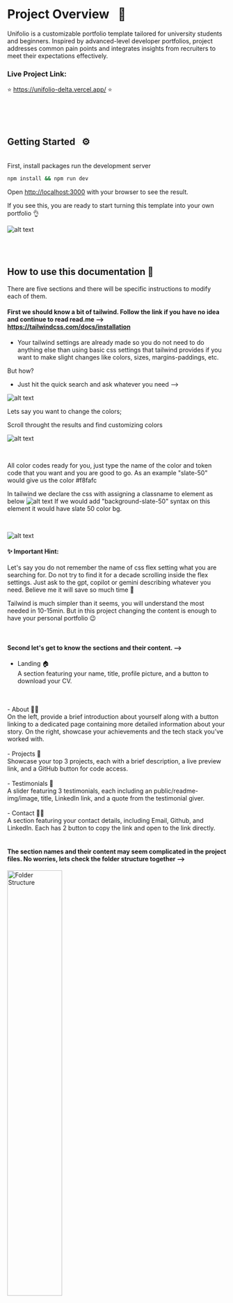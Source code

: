 # Project Overview &nbsp;  📜 
 Unifolio is a customizable portfolio template tailored for university students and beginners. Inspired by advanced-level developer portfolios, project addresses common pain points and integrates insights from recruiters to meet their expectations effectively.

 ### Live Project Link: 

⭐️   https://unifolio-delta.vercel.app/  ⭐️
##

<br>
<br>

## Getting Started &nbsp;  ⚙️

<br>
First, install packages run the development server 

```bash
npm install && npm run dev
```

Open [http://localhost:3000](http://localhost:3000) with your browser to see the result.

If you see this, you are ready to start turning this template into your own portfolio 👌

![alt text](public/readme-img/sc-0.png)
##

<br>

## How to use this documentation 📄
There are five sections and there will be specific instructions to modify each of them. 

#### First we should know a bit of tailwind. Follow the link if you have no idea and continue to read read.me --> https://tailwindcss.com/docs/installation

 - Your tailwind settings are already made so you do not need to do anything else than using basic css settings that tailwind provides if you want to make slight changes like colors, sizes, margins-paddings, etc.

 But how?

 - Just hit the quick search and ask whatever you need -->

 ![alt text](public/readme-img/sc-5.png)

 Lets say you want to change the colors; 

 Scroll throught the results and find customizing colors

 ![alt text](public/readme-img/sc-6.png)

 <br>

All color codes ready for you, just type the name of the color and token code that you want and you are good to go. As an example "slate-50" would give us the color #f8fafc

In tailwind we declare the css with assigning a classname to element as below
![alt text](public/readme-img/image-13.png)
If we would add "background-slate-50" syntax on this element it would have slate 50 color bg.

<br>

![alt text](public/readme-img/sc-7.png)

#### ✨ Important Hint: 

Let's say you do not remember the name of css flex setting what you are searching for. Do not try to find it for a decade scrolling inside the flex settings. Just ask to the gpt, copilot or gemini describing whatever you need. Believe me it will save so much time 🌚

Tailwind is much simpler than it seems, you will understand the most needed in 10-15min. But in this project changing the content is enough to have your personal portfolio 😉

<br>

#### Second let's get to know the sections and their content. -->

- Landing 🏠 <br>
A section featuring your name, title, profile picture, and a button to download your CV.
<br> 
<br>
- About 🙎‍♂️ <br>
On the left, provide a brief introduction about yourself along with a button linking to a dedicated page containing more detailed information about your story. On the right, showcase your achievements and the tech stack you’ve worked with.
<br> 
<br>
- Projects 📁 <br>
Showcase your top 3 projects, each with a brief description, a live preview link, and a GitHub button for code access.
<br> 
<br>
- Testimonials 💬 <br>
A slider featuring 3 testimonials, each including an public/readme-img/image, title, LinkedIn link, and a quote from the testimonial giver.
<br>
<br>
- Contact 🤙🏻<br>
A section featuring your contact details, including Email, Github, and LinkedIn. Each has 2 button to copy the link and open to the link directly.
<br>
<br>

#### The section names and their content may seem complicated in the project files. No worries, lets check the folder structure together -->
<img src="public/readme-img/sc-1.png" alt="Folder Structure" width="50%">
<br>
<br>

Inside the app folder, you will find the global files. In other words, these files set up the foundational structure, styles, and layouts used across the entire application.
<br>
<br>
<img src="public/readme-img/sc-2.png" alt="Folder Structure" width="70%">
<br>

#### - global.css 
Here you can define theming(dark,light, etc.), add fonts, declare global rules and much more. If you will check it you will see many settings regarding our embla carousel that we are using for the testimonials section.

<br>

#### - layout.tsx
Normally handles the HTML structure and reusable UI components, not just styles. However in our case it renders just base global font definitions and html/body layout to keep it simple.

<br>

#### -page.tsx 
<img src="public/readme-img/sc-3.png" alt="Folder Structure" width="80%">
<br>

This one is our main page which renders everything. As you can see it includes everything that are rendered in the page from Navbar to Contact section in another container. It is the container that describes how whole sections will take position in the page. 

 #### ✨ Important Hint: 

If you just "ctrl + left mouse click (WINDOWS) " or " cmd + left mouse click (MAC)" you will see the code of that component. This is the easiest way to move between components.

<br>
<br>

## Section Specific Instructions &nbsp;  🌄

<br>

# Landing 🏠

Enter to components folder and find banner.tsx -->
<br>

![alt text](public/readme-img/image.png)

Top 2 lines indicate the css settings that are valid for all screen sizes. The other lines are very specific for different screen sizes.

![alt text](public/readme-img/image-1.png)

Hover your mouse to see css settings of the elements as below (if not working download the tailwind extension for vscode);

![alt text](public/readme-img/image-3.png)

![alt text](public/readme-img/image-4.png)

- To change your name and title find the element below:

![alt text](public/readme-img/image-5.png)

- To change your profile picture we will work together step by step:

If you have a cool png(a photo without background, in other words only you) profile pic just proceed to step 3 if not just follow the steps.

1- You need an img with a simple bg color as less color as simple it will ne to turn your jpeg, jpg, etc. formatted photo to png. You can simply get a selfie in front a wall.

2- Once your photo is ready, hit the link and access adobe free bg remover -->
https://www.adobe.com/express/feature/public/readme-img/image/remove-background

<br>

Upload your photo

![alt text](public/readme-img/image-6.png)

<br>

See this screen

![alt text](public/readme-img/image-8.png)

And hit download

Congrulations your png profile picture is ready 🎉

![alt text](public/readme-img/image-9.png)

<br>

3- Now place your img inside the file named public

![alt text](public/readme-img/image-10.png)

4- Copy the name of this file and delete it 

![alt text](public/readme-img/image-11.png)

Now change name of your own profile picture with name that you just copied. You should be seeing it on the http://localhost:3000/, well done 👏🏻

Now inspect the page and check how responsive the photo is. If not, play with the numbers below. 

From the public/readme-img/Image element under the breakpoint settings you can adjust the photo size also. If you want to use your photo name with other than profile-pic.png be sure that you adjust the src of img element accordingly. 

From the last line you can also declare very specific css settings directly for the photo.

![alt text](public/readme-img/image-12.png)

<br>

- Now lets add your CV to the button.

If you are not sure about your CV follow the link. Harvard format is one of the most preffered by recruiters as it is very simple to consider -->

https://careerservices.fas.harvard.edu/resources/bullet-point-resume-template/

If you want more authentic options, I recommend you to check the free CV templates of vecteezy -->

https://www.vecteezy.com/free-vector/cv?license-free=true

Once your CV is ready, add it to public folder and find the element below in banner.tsx :
![alt text](public/readme-img/image-14.png)

Adjust href according to your resume name 
![alt text](public/readme-img/image-15.png)

Congrulations your cv is ready to download, do not forget to check 😉

# 🎊 YOUR OWN LANDING IS READY 🎊

<br>

# About 🙎‍♂️

Enter to components folder and find about.tsx -->
<br>

When you first get in about.tsx may look crazy 🌚
<br>

![alt text](public/readme-img/image-16.png)

No worries these are just icons of the tech stack that we worked with during the first 2 years at OAMK. You can see them sliding constantly under the achievements box of about section. Let's start with adjusting them -->

To delete one you can simply delete the whole line
<br>

![alt text](public/readme-img/image-17.png)

The top import syntax should be also deleted, otherwise it will cause an error. To be more clear be sure that you delete this one too!

![alt text](public/readme-img/image-18.png)

To  add one first you need the icon itself it can be either embed code of icon from tools like <a href="https://ionic.io/ionicons">ionicons </a>, <a href="https://fonts.google.com/icons?selected=Material+Symbols+Outlined:home:FILL@0;wght@400;GRAD@0;opsz@24&icon.size=24&icon.color=%23e8eaed">material icons</a>, etc.
or it can be the svg or png icon itself. For the render time, quality and file size one of the best and simplest option is to have an svg of the icon that we need.

<br>

#### But how you will find that svg tech icons?

We are eligible to get github student pack which makes many thing free for us 🤑. It gives us free access to <a href="https://icons8.com/icons">icon8 </a> also. here you can find huge amount of visual assets from icons to animated illusrations, high quality photos and even 3D Models. The best thing is you can download them in many different formats if you have premium which github student pack will give us for free 😉.

First thing first, go to your github account and get the student pack. 

https://education.github.com/pack

Once it is set (usually takes some hours to be approved but can take 1-2 days). Do not worry you will have it finally 👌 

![alt text](public/readme-img/image-20.png)

When it's approved follow the link below and sign in.

https://icons8.com/github-students?utm_source=Github&utm_medium=hyperlink&utm_campaign=Github+Student+Pack


Congrats you have free access to thousands of free assets 👏🏻

Step by step, add an icon to tech stack that you have worked with -->

1- Lets say you want to add the icon of the c# 
Start by typing c# in the search bar

![alt text](public/readme-img/image-21.png)


You will se many different options, you can be more precise with your search using the styles on the left bar.

![alt text](public/readme-img/image-22.png)

I liked this one. This screen is to make your final styling adjustments before download.

![alt text](public/readme-img/image-23.png)

When you hit download you will see the format settings. The settings on the screenshot are optimal for our project. Apply them and hit download or just copy the svg code at the bottom. As it will be SVG it will be fully customisable, in other words you will have chance to adjust them as the way that you wish. 

![alt text](public/readme-img/image-32.png)

Your first icon is ready to embed 👍🏻

2- Firt we need svg code of your icon. We shared all the svg tech icons in the 

components -> icons -> svg-tech-icons

![alt text](public/readme-img/image-25.png)

It is not a necessity to keep your icon itself in the project yet we need this code to create reausable .tsx components. To be safe for this project we kept all of them in svg-tech-icons folder, but after copying the code svg code, most probably you will never need the icon itself.

![alt text](public/readme-img/image-33.png)

Once you copy the svg code of your icon(can be very long sometimes no worries)

Create a new file under icons with the name of "your icon name" + .tsx in my case it is c#.tsx.

![alt text](public/readme-img/image-27.png)

3- Now we will turn that svg code to a reusable component 

Our c# file should look something like this but it should return it's own svg syntax and of course the names should be proper

![alt text](public/readme-img/image-29.png) 

You can just copy the code of azure.tsx(nothing special, it's just the shortest 😅) Paste it in the empty c# file that we created before and adjust the names on the top and bottom of the page. And delete the svg code of Azure. Should look something like this-->

![alt text](public/readme-img/image-30.png)

Once you reach this paste svg code of c# 

![alt text](public/readme-img/image-34.png)

Well done, you created your reusable component 🎊

4- Now we will place it in the about.tsx file head there and add this to code chunk that you see all other icons 

![alt text](public/readme-img/image-36.png)

![alt text](public/readme-img/image-37.png)

If the file is properly set, yor code editor should suggest the name. Once you hit enter it will automatically import the component that we created using the syntax below:

![alt text](public/readme-img/image-38.png)

If you do not see it at the end of the imports it will cause an error, be sure it is imported! Look at the end.

![alt text](public/readme-img/image-39.png)

If it is there you should be seeing c# scrolling with the rest of the elements 🙂. We deleted c# icon from the project, to give you possibility of trying by yoursefl ✌🏻 If you see this -->

![alt text](public/readme-img/image-40.png)

Great you nailed it 🎉

The rest of the section is mostly to adjust text sizes we left opening for you for each paragraph in case you want to play with colors,sizes, etc. First two lines before the breakpoint settings are the general style settings. 

![alt text](public/readme-img/image-42.png)

![alt text](public/readme-img/image-41.png)

 #### ✨ Important Hint: 

The content that we provided is very generic. Adjust it based on the roles that you are applying, be very specific while explaining your story. 

About the acievements you do not need to show things only regarding coding, would be impressive if you add things indicating your communication, groupwork and international abilities.

<br>
<br>

Finally add your own link to the more of me button

![alt text](public/readme-img/image-43.png)


![alt text](public/readme-img/image-44.png)

![alt text](public/readme-img/image-45.png)

Change the href with your own link. It can be a social media account, a simple page cool photos, etc. explaining your professional story shortly. 

<a href="https://www.oliviatruong.design/about">Olivia's</a> about page is a great example for this. You can replace her pro experience with your volunteering, coding projects, and educational experiences


If you did so...

# 🎊 YOUR ABOUT SECTION IS READY 🎊

<br>
<br>

# Projects 📁

Enter to components folder and find projects.tsx -->
<br>

First you will encounter with the project details we described under projects function. Adjust them with your own descriptions and links. If not the mockups your projects would be already done by just doing this 🙂

![alt text](public/readme-img/image-46.png)

For the mockups there are several ways. 

First you can download some visuals from web and literally make your own mockups in photoshop watching tutorials(very time consuming 😴). 

Second you can use mock up generation tools like <a href="https://things.morflax.com/">Morflax</a>, <a href="https://www.canva.com/create/mockup-generator/">Canva</a>, or <a href="https://shots.so/">Shots</a>. My personal fav is <a href="https://shots.so/">Shots</a>. If you do soo add the img in the public folder 

![alt text](public/readme-img/image-47.png)

and do not forget to change the img sources. 

![alt text](public/readme-img/image-48.png)

You may need to fight with the settings like quality and sizes. It may cause high loading times if it will be too large file. My suggestion is to use a tool like <a href="https://squoosh.app/">Sqoosh</a> to convert your jpg, jpeg, png to webp and make the size smaller.

But even after that ensure the responsiveness of the img. Most probably you will see some problems. If so, you can adjust the size settings of the img elements. For this we kept the img in a holder div that you can adjust each img very precisely based on your needs. 

![alt text](public/readme-img/image-49.png)

#### ✨ Third and easiest ✨ 

In public --> img folder you will find these svg imgs which you can directly copy to figma for adjustment.

![alt text](public/readme-img/image-50.png)

![alt text](public/readme-img/image-52.png)

![alt text](public/readme-img/image-53.png)

Once you paste them in figma you will see something like this 

![alt text](public/readme-img/image-54.png)

Left CLick on the screen that you want to adjust and fill it with the screen img that you want to use.

![alt text](public/readme-img/image-55.png)

![alt text](public/readme-img/image-56.png)

Once you are done select the frame that holding all the screens and hit on export at the bottom corner. SVG is the best option for us to export

![alt text](public/readme-img/image-57.png)

If you export it with the same file names as they are in the project and add them in the public folder with deleting old ones. They will be ready in project without you making any extra quality or responsiveness setting 😉

Was easier than the previous sections isn't it? 😌

# 🎊 YOUR PROJECTS SECTION IS READY 🎊


<br>
<br>

# Testimonials 💬 

Enter to components folder and find testimonial.tsx -->
<br>

Seems much simpler than others at first glance 😅

![alt text](public/readme-img/image-58.png)

If you are ok with just replacing the content with your own, there is nothing to worry about. We can say that your testmionial slider is ready 🙂

Most probably you will not need to do anything for the rest of the content for adjusting this section.

Just in case you might have a need of modifying, the amazing "ctrl + left mouse click (WINDOWS) " or " cmd + left mouse click (MAC)" hint enters the scene.

Apply this hint on the green element below to reach slider settings 

![alt text](public/readme-img/image-60.png)

![alt text](public/readme-img/image-59.png)

This will take you to another world 😅

![alt text](public/readme-img/image-61.png)

Div on the top with breakpoint settings is the one that adjusting the main layout of the testimonials

![alt text](public/readme-img/image-62.png)

![alt text](public/readme-img/image-63.png)


This one is for the avatar settings 

![alt text](public/readme-img/image-64.png)

And for the content 

![alt text](public/readme-img/image-66.png)

Finally you can adjust the navigation dots

![alt text](public/readme-img/image-67.png)

Hope you did not need them, but anyway -->

# 🎊 YOUR TESTIMONIAL SECTION IS READY 🎊


<br>

# Contact 🤙🏻

Enter to components folder and find contact.tsx -->
<br>

This is the easiest section among all there is nearly nothing to act on except colors and changing the links. If you will want to change the icon you already learned how to add one 🙂


Below you can see the links, that you are going to change with your own

![alt text](public/readme-img/image-68.png)

We do not recommend to add more links if it will not create more impact with showcasing your professional skills. In case you want to add more just copy paste the line below and adjust with your own information.

![alt text](public/readme-img/image-69.png)

After that you will already have your link added yet you will have to adjust the base css settings of your link through below:

![alt text](public/readme-img/image-70.png)

About the buttons below:

This will directly head user to the link that you add

![alt text](public/readme-img/image-71.png)

This will copy the link to clipboard

![alt text](public/readme-img/image-72.png)

When we were making the research we noticed that these both could be a paint point for recruiters so we wanted have both options.

To adjust direct heading you can apply your changes here

![alt text](public/readme-img/image-73.png)

For the copy you can adjust this one;

![alt text](public/readme-img/image-74.png)

If everything is ready;

# 🎊 AMAZING, YOU ARE READY TO DEPLOY 🎊







<!-- ## Technologies

- [Next.js](https://nextjs.org)
- [React](https://reactjs.org)
- [TypeScript](https://www.typescriptlang.org)


## Deployment

The easiest way to deploy your Next.js app is to use the [Vercel Platform](https://vercel.com/new?utm_medium=default-template&filter=next.js&utm_source=create-next-app&utm_campaign=create-next-app-readme) from the creators of Next.js.

Check out [Next.js deployment documentation](https://nextjs.org/docs/app/building-your-application/deploying) for more details. -->
